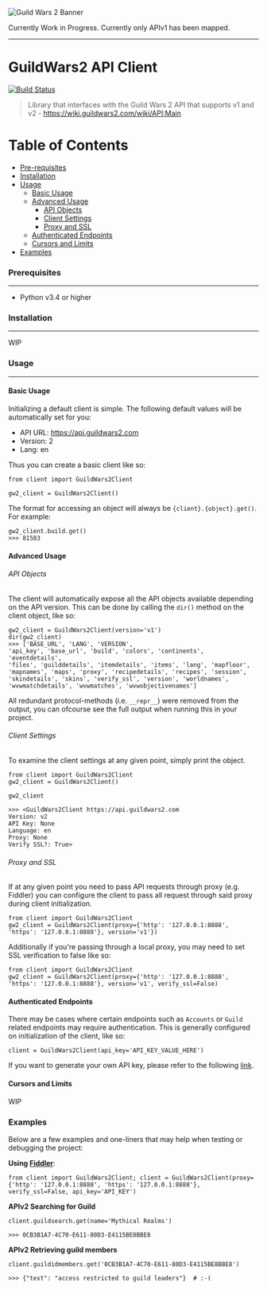 ![Guild Wars 2 Banner](../master/res/images/gw2-banner.jpg?raw=true)

Currently Work in Progress. Currently only APIv1 has been mapped.

----

GuildWars2 API Client
=====================

[![Build Status](https://travis-ci.org/JuxhinDB/gw2-api-interface.svg?branch=feature%2Fapi-requests)](https://travis-ci.org/JuxhinDB/gw2-api-interface)

> Library that interfaces with the Guild Wars 2 API that supports
> v1 and v2 - https://wiki.guildwars2.com/wiki/API:Main

Table of Contents
=================

- [Pre-requisites](#prerequisites)
- [Installation](#installation)
- [Usage](#usage)
    + [Basic Usage](#basic-usage)
    + [Advanced Usage](#advanced-usage)
        - [API Objects](#api-objects)
        - [Client Settings](#client-settings)
        - [Proxy and SSL](#proxy-and-ssl)
    + [Authenticated Endpoints](#authenticated-endpoints)
    + [Cursors and Limits](#cursors-and-limits)
- [Examples](#examples)

### Prerequisites
-----

- Python v3.4 or higher

### Installation
-----

WIP


### Usage
-----


#### Basic Usage

Initializing a default client is simple. The following default values
will be automatically set for you:

+ API URL: https://api.guildwars2.com
+ Version: 2
+    Lang: en

Thus you can create a basic client like so:

```
from client import GuildWars2Client

gw2_client = GuildWars2Client()
```

The format for accessing an object will always be `{client}.{object}.get()`.
For example:

```
gw2_client.build.get()
>>> 81583
```

#### Advanced Usage

###### API Objects

The client will automatically expose all the API objects available
depending on the API version. This can be done by calling the `dir()`
method on the client object, like so:

```
gw2_client = GuildWars2Client(version='v1')
dir(gw2_client)
>>> ['BASE_URL', 'LANG', 'VERSION',
'api_key', 'base_url', 'build', 'colors', 'continents', 'eventdetails',
'files', 'guilddetails', 'itemdetails', 'items', 'lang', 'mapfloor',
'mapnames', 'maps', 'proxy', 'recipedetails', 'recipes', 'session',
'skindetails', 'skins', 'verify_ssl', 'version', 'worldnames',
'wvwmatchdetails', 'wvwmatches', 'wvwobjectivenames']
```

All redundant protocol-methods (i.e. `__repr__`) were removed from the output,
you can ofcourse see the full output when running this in your project.

###### Client Settings

To examine the client settings at any given point, simply print the object.

```
from client import GuildWars2Client
gw2_client = GuildWars2Client()

gw2_client

>>> <GuildWars2Client https://api.guildwars2.com
Version: v2
API Key: None
Language: en
Proxy: None
Verify SSL?: True>
```

###### Proxy and SSL

If at any given point you need to pass API requests through proxy (e.g. Fiddler)
you can configure the client to pass all request through said proxy during
client initialization.

```
from client import GuildWars2Client
gw2_client = GuildWars2Client(proxy={'http': '127.0.0.1:8888', 'https': '127.0.0.1:8888'}, version='v1'})
```

Additionally if you're passing through a local proxy, you may need to set
SSL verification to false like so:

```
from client import GuildWars2Client
gw2_client = GuildWars2Client(proxy={'http': '127.0.0.1:8888', 'https': '127.0.0.1:8888'}, version='v1', verify_ssl=False)
```

#### Authenticated Endpoints

There may be cases where certain endpoints such as `Accounts` or `Guild` related endpoints may require authentication.
This is generally configured on initialization of the client, like so:

`client = GuildWars2Client(api_key='API_KEY_VALUE_HERE')`

If you want to generate your own API key, please refer to the following [link](https://account.arena.net/applications).

#### Cursors and Limits

WIP

### Examples

Below are a few examples and one-liners that may help when testing or debugging the project:

**Using [Fiddler](http://www.telerik.com/fiddler)**:

```
from client import GuildWars2Client; client = GuildWars2Client(proxy={'http': '127.0.0.1:8888', 'https': '127.0.0.1:8888'}, verify_ssl=False, api_key='API_KEY')
```

**APIv2 Searching for Guild**

```
client.guildsearch.get(name='Mythical Realms')

>>> 0CB3B1A7-4C70-E611-80D3-E4115BE8BBE8
```

**APIv2 Retrieving guild members**

```
client.guildidmembers.get('0CB3B1A7-4C70-E611-80D3-E4115BE8BBE8')

>>> {"text": "access restricted to guild leaders"}  # :-(
```